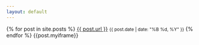 ```yaml
---
layout: default
---
```

{% for post in site.posts %}
<a href="{{ site.baseurl }}{{ post.url }}">{{ post.url }}</a>
<small>{{ post.date | date: "%B %d, %Y" }}</small>
{% endfor %}
{{post.myiframe}}

